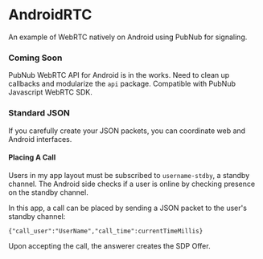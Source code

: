# AndroidRTC
An example of WebRTC natively on Android using PubNub for signaling.

### Coming Soon

PubNub WebRTC API for Android is in the works. Need to clean up callbacks and
modularize the `api` package. Compatible with PubNub Javascript WebRTC SDK. 

### Standard JSON

If you carefully create your JSON packets, you can coordinate web and Android interfaces.

#### Placing A Call

Users in my app layout must be subscribed to `username-stdby`, a standby channel. The Android side
checks if a user is online by checking presence on the standby channel.

In this app, a call can be placed by sending a JSON packet to the user's standby channel:

    {"call_user":"UserName","call_time":currentTimeMillis}

Upon accepting the call, the answerer creates the SDP Offer.